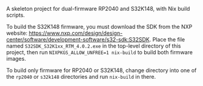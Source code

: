 A skeleton project for dual-firmware RP2040 and S32K148, with Nix build
scripts.

To build the S32K148 firmware, you must download the SDK from the NXP
website:
<https://www.nxp.com/design/design-center/software/development-software/s32-sdk:S32SDK>.
Place the file named `S32SDK_S32K1xx_RTM_4.0.2.exe` in the top-level
directory of this project, then run `NIXPKGS_ALLOW_UNFREE=1 nix-build`
to build both firmware images.

To build only firmware for RP2040 or S32K148, change directory into one
of the `rp2040` or `s32k148` directories and run `nix-build` in there.
